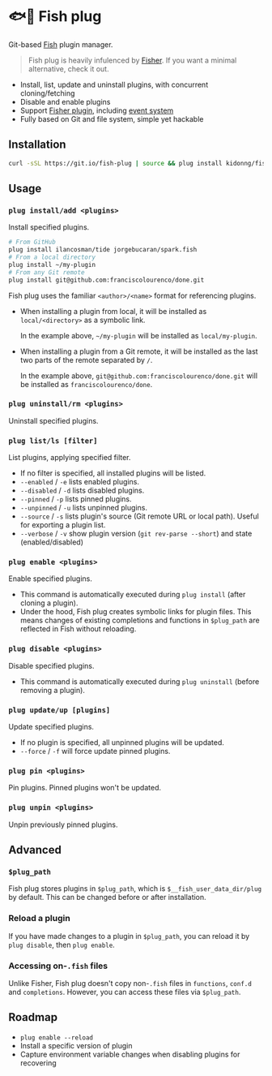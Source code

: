 # 🐟🔌 Fish plug

Git-based [Fish](https://fishshell.com/) plugin manager.

> Fish plug is heavily infulenced by [Fisher](https://github.com/jorgebucaran/fisher). If you want a minimal alternative, check it out.

- Install, list, update and uninstall plugins, with concurrent cloning/fetching
- Disable and enable plugins
- Support [Fisher plugin](https://github.com/jorgebucaran/fisher#creating-a-plugin), including [event system](https://github.com/jorgebucaran/fisher#event-system)
- Fully based on Git and file system, simple yet hackable

## Installation

```sh
curl -sSL https://git.io/fish-plug | source && plug install kidonng/fish-plug
```

## Usage

### `plug install/add <plugins>`

Install specified plugins.

```sh
# From GitHub
plug install ilancosman/tide jorgebucaran/spark.fish
# From a local directory
plug install ~/my-plugin
# From any Git remote
plug install git@github.com:franciscolourenco/done.git
```

Fish plug uses the familiar `<author>/<name>` format for referencing plugins.

- When installing a plugin from local, it will be installed as `local/<directory>` as a symbolic link.

  In the example above, `~/my-plugin` will be installed as `local/my-plugin`.

- When installing a plugin from a Git remote, it will be installed as the last two parts of the remote separated by `/`.

  In the example above, `git@github.com:franciscolourenco/done.git` will be installed as `franciscolourenco/done`.

### `plug uninstall/rm <plugins>`

Uninstall specified plugins.

### `plug list/ls [filter]`

List plugins, applying specified filter.

- If no filter is specified, all installed plugins will be listed.
- `--enabled` / `-e` lists enabled plugins.
- `--disabled` / `-d` lists disabled plugins.
- `--pinned` / `-p` lists pinned plugins.
- `--unpinned` / `-u` lists unpinned plugins.
- `--source` / `-s` lists plugin's source (Git remote URL or local path). Useful for exporting a plugin list.
- `--verbose` / `-v` show plugin version (`git rev-parse --short`) and state (enabled/disabled)

### `plug enable <plugins>`

Enable specified plugins.

- This command is automatically executed during `plug install` (after cloning a plugin).
- Under the hood, Fish plug creates symbolic links for plugin files. This means changes of existing completions and functions in `$plug_path` are reflected in Fish without reloading.

### `plug disable <plugins>`

Disable specified plugins.

- This command is automatically executed during `plug uninstall` (before removing a plugin).

### `plug update/up [plugins]`

Update specified plugins.

- If no plugin is specified, all unpinned plugins will be updated.
- `--force` / `-f` will force update pinned plugins.

### `plug pin <plugins>`

Pin plugins. Pinned plugins won't be updated.

### `plug unpin <plugins>`

Unpin previously pinned plugins.

## Advanced

### `$plug_path`

Fish plug stores plugins in `$plug_path`, which is `$__fish_user_data_dir/plug` by default. This can be changed before or after installation.

### Reload a plugin

If you have made changes to a plugin in `$plug_path`, you can reload it by `plug disable`, then `plug enable`.

### Accessing on-`.fish` files

Unlike Fisher, Fish plug doesn't copy non-`.fish` files in `functions`, `conf.d` and `completions`. However, you can access these files via `$plug_path`.

## Roadmap

- `plug enable --reload`
- Install a specific version of plugin
- Capture environment variable changes when disabling plugins for recovering
